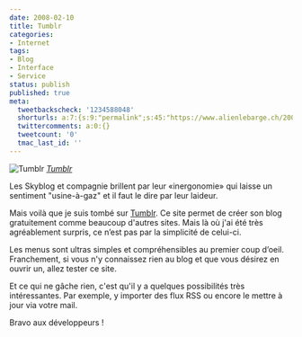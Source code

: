 ```yaml
---
date: 2008-02-10
title: Tumblr
categories:
- Internet
tags:
- Blog
- Interface
- Service
status: publish
published: true
meta:
  tweetbackscheck: '1234588048'
  shorturls: a:7:{s:9:"permalink";s:45:"https://www.alienlebarge.ch/2008/02/10/tumblr/";s:7:"tinyurl";s:25:"https://tinyurl.com/czpnw6";s:4:"isgd";s:17:"https://is.gd/iugg";s:5:"bitly";s:18:"https://bit.ly/bxFZ";s:5:"snipr";s:22:"https://snipr.com/bcm8p";s:5:"snurl";s:22:"https://snurl.com/bcm8p";s:7:"snipurl";s:24:"https://snipurl.com/bcm8p";}
  twittercomments: a:0:{}
  tweetcount: '0'
  tmac_last_id: ''
---
```

 <img src="https://farm3.static.flickr.com/2122/2254556974_7a66e6e387.jpg" alt="Tumblr" />
<em><a href="https://www.flickr.com/photos/alienlebarge/2254556974/" title="photo sharing">Tumblr</a></em>

Les Skyblog et compagnie brillent par leur «inergonomie» qui laisse un sentiment "usine-à-gaz" et il faut le dire par leur laideur.

Mais voilà que je suis tombé sur <a href="https://www.tumblr.com/" title="Tumbler">Tumblr</a>. Ce site permet de créer son blog gratuitement comme beaucoup d'autres sites. Mais là où j'ai été très agréablement surpris, ce n’est pas par la simplicité de celui-ci.

Les menus sont ultras simples et compréhensibles au premier coup d’oeil. Franchement, si vous n'y connaissez rien au blog et que vous désirez en ouvrir un, allez tester ce site.

Et ce qui ne gâche rien, c'est qu'il y a quelques possibilités très intéressantes. Par exemple, y importer des flux RSS ou encore le mettre à jour via votre mail.

Bravo aux développeurs !
